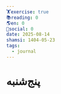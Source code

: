 ```yaml
---
🏋️exercise: true
📚reading: 0
🌎en: 0
📱social: 0
date: 2025-08-14
shamsi: 1404-05-23
tags:
  - journal
---
```

# پنج‌شنبه

